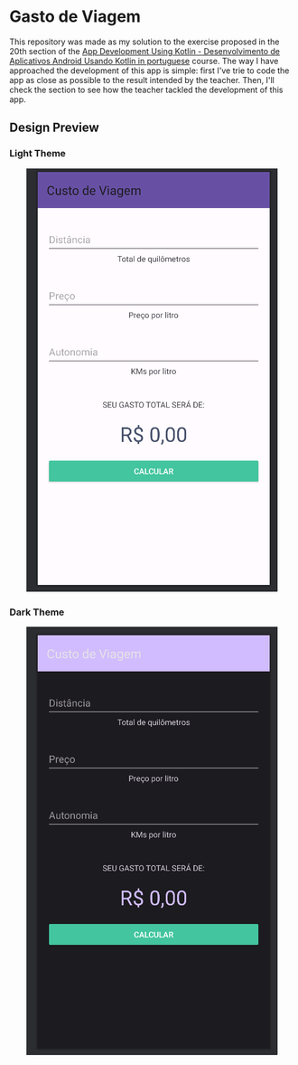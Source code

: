 # Gasto de Viagem

This repository was made as my solution to the exercise proposed in the 20th section of the [App Development Using Kotlin - Desenvolvimento de Aplicativos Android Usando Kotlin in portuguese](https://www.udemy.com/course/curso-desenvolvedor-kotlin/) course. The way I have approached the development of this app is simple: first I've trie to code the app as close as possible to the result intended by the teacher. Then, I'll check the section to see how the teacher tackled the development of this app.

## Design Preview

### Light Theme
<p align="center">
  <img src="design-preview/design-light-theme.png">
</p>

### Dark Theme
<p align="center">
  <img src="design-preview/design-dark-theme.png">
</p>